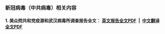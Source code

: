 ### 新冠病毒（中共病毒）相关内容


#### 1. 美众院共和党疫源和武汉病毒所调查报告全文： [英文报告全文PDF](http://78.141.203.67:10000/videos/repos/ccp-virus/files/report_en.pdf) &nbsp;|&nbsp; [中文翻译全文PDF](http://78.141.203.67:10000/videos/repos/ccp-virus/files/report_zh.pdf)

